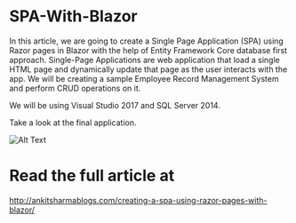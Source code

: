 # SPA-With-Blazor
In this article, we are going to create a Single Page Application (SPA) using Razor pages in Blazor with the help of Entity Framework Core database first approach. Single-Page Applications are web application that load a single HTML page and dynamically update that page as the user interacts with the app. We will be creating a sample Employee Record Management System and perform CRUD operations on it.

We will be using Visual Studio 2017 and SQL Server 2014.

Take a look at the final application.

![Alt Text](https://i2.wp.com/ankitsharmablogs.com/wp-content/uploads/2018/05/BlazorWithRazor.gif)

# Read the full article at

http://ankitsharmablogs.com/creating-a-spa-using-razor-pages-with-blazor/
